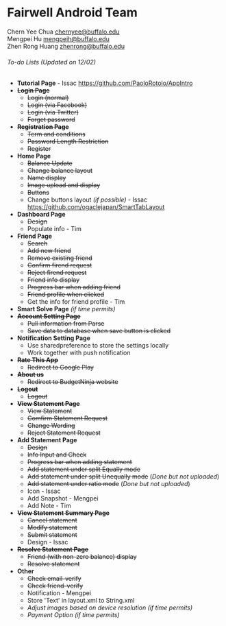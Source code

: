 # Fairwell Android Team

Chern Yee Chua <chernyee@buffalo.edu>
<br>Mengpei Hu <mengpeih@buffalo.edu>
<br>Zhen Rong Huang <zhenrong@buffalo.edu>
<return>
<return>

###### To-do Lists *(Updated on 12/02)*
* **Tutorial Page** - Issac https://github.com/PaoloRotolo/AppIntro
* ~~**Login Page**~~
  * ~~Login (normal)~~
  * ~~Login (via Facebook)~~
  * ~~Login (via Twitter)~~
  * ~~Forget password~~
* ~~**Registration Page**~~
  * ~~Term and conditions~~
  * ~~Password Length Restriction~~
  * ~~Register~~
* **Home Page**
  * ~~Balance Update~~
  * ~~Change balance layout~~
  * ~~Name display~~
  * ~~Image upload and display~~
  * ~~Buttons~~
  * Change buttons layout *(if possible)* - Issac  https://github.com/ogaclejapan/SmartTabLayout
* **Dashboard Page**
  * ~~Design~~
  * Populate info - Tim
* **Friend Page**
  * ~~Search~~
  * ~~Add new friend~~
  * ~~Remove existing friend~~
  * ~~Confirm firend request~~
  * ~~Reject firend request~~
  * ~~Friend info display~~
  * ~~Progress bar when adding friend~~
  * ~~Friend profile when clicked~~
  * Get the info for friend profile - Tim
* **Smart Solve Page** *(if time permits)*
* ~~**Account Setting Page**~~
  * ~~Pull information from Parse~~
  * ~~Save data to database when save button is clicked~~
* **Notification Setting Page**
  * Use sharedpreference to store the settings locally
  * Work together with push notification
* ~~**Rate This App**~~
  * ~~Redirect to Google Play~~
* ~~**About us**~~
  * ~~Redirect to BudgetNinja website~~
* ~~**Logout**~~
  * ~~Logout~~
* ~~**View Statement Page**~~
  * ~~View Statement~~
  * ~~Comfirm Statement Request~~
  * ~~Change Wording~~
  * ~~Reject Statement Request~~
* **Add Statement Page**
  * ~~Design~~
  * ~~Info Input and Check~~
  * ~~Progress bar when adding statement~~
  * ~~Add statement under split Equally mode~~
  * ~~Add statement under split Unequally mode~~ (*Done but not uploaded*)
  * ~~Add statement under ratio mode~~ (*Done but not uploaded*)
  * Icon - Issac
  * Add Snapshot - Mengpei
  * Add Note - Tim
* ~~**View Statement Summary Page**~~
  * ~~Cancel statement~~
  * ~~Modify statement~~
  * ~~Submit statement~~
  * Design - Issac
* ~~**Resolve Statement Page**~~
  * ~~Friend (with non-zero balance) display~~
  * ~~Resolve statement~~
* **Other**
  * ~~Check email-verify~~
  * ~~Check friend-verify~~
  * Notification - Mengpei
  * Store 'Text' in layout.xml to String.xml
  * *Adjust images based on device resolution (if time permits)*
  * *Payment Option (if time permits)*
